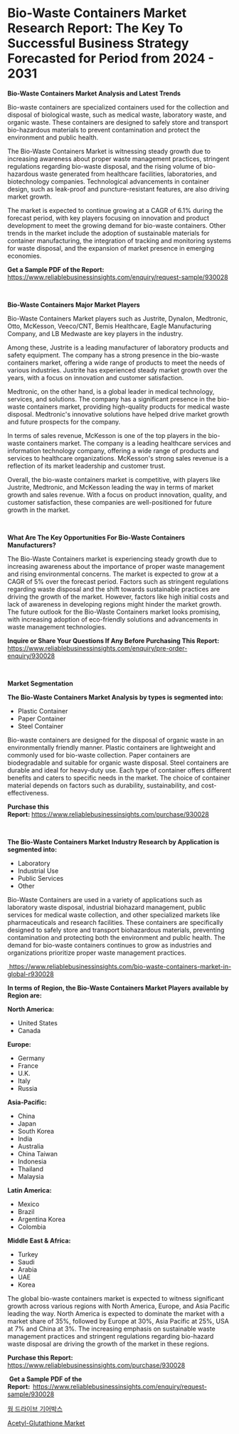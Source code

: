 <p><h1>Bio-Waste Containers Market Research Report: The Key To Successful Business Strategy Forecasted for Period from 2024 - 2031</h1></p><p><strong>Bio-Waste Containers Market Analysis and Latest Trends</strong></p>
<p><p>Bio-waste containers are specialized containers used for the collection and disposal of biological waste, such as medical waste, laboratory waste, and organic waste. These containers are designed to safely store and transport bio-hazardous materials to prevent contamination and protect the environment and public health.</p><p>The Bio-Waste Containers Market is witnessing steady growth due to increasing awareness about proper waste management practices, stringent regulations regarding bio-waste disposal, and the rising volume of bio-hazardous waste generated from healthcare facilities, laboratories, and biotechnology companies. Technological advancements in container design, such as leak-proof and puncture-resistant features, are also driving market growth.</p><p>The market is expected to continue growing at a CAGR of 6.1% during the forecast period, with key players focusing on innovation and product development to meet the growing demand for bio-waste containers. Other trends in the market include the adoption of sustainable materials for container manufacturing, the integration of tracking and monitoring systems for waste disposal, and the expansion of market presence in emerging economies.</p></p>
<p><strong>Get a Sample PDF of the Report:&nbsp;</strong> <a href="https://www.reliablebusinessinsights.com/enquiry/request-sample/930028">https://www.reliablebusinessinsights.com/enquiry/request-sample/930028</a></p>
<p>&nbsp;</p>
<p><strong>Bio-Waste Containers Major Market Players</strong></p>
<p><p>Bio-Waste Containers Market players such as Justrite, Dynalon, Medtronic, Otto, McKesson, Veeco/CNT, Bemis Healthcare, Eagle Manufacturing Company, and LB Medwaste are key players in the industry. </p><p>Among these, Justrite is a leading manufacturer of laboratory products and safety equipment. The company has a strong presence in the bio-waste containers market, offering a wide range of products to meet the needs of various industries. Justrite has experienced steady market growth over the years, with a focus on innovation and customer satisfaction.</p><p>Medtronic, on the other hand, is a global leader in medical technology, services, and solutions. The company has a significant presence in the bio-waste containers market, providing high-quality products for medical waste disposal. Medtronic's innovative solutions have helped drive market growth and future prospects for the company.</p><p>In terms of sales revenue, McKesson is one of the top players in the bio-waste containers market. The company is a leading healthcare services and information technology company, offering a wide range of products and services to healthcare organizations. McKesson's strong sales revenue is a reflection of its market leadership and customer trust.</p><p>Overall, the bio-waste containers market is competitive, with players like Justrite, Medtronic, and McKesson leading the way in terms of market growth and sales revenue. With a focus on product innovation, quality, and customer satisfaction, these companies are well-positioned for future growth in the market.</p></p>
<p>&nbsp;</p>
<p><strong>What Are The Key Opportunities For Bio-Waste Containers Manufacturers?</strong></p>
<p><p>The Bio-Waste Containers market is experiencing steady growth due to increasing awareness about the importance of proper waste management and rising environmental concerns. The market is expected to grow at a CAGR of 5% over the forecast period. Factors such as stringent regulations regarding waste disposal and the shift towards sustainable practices are driving the growth of the market. However, factors like high initial costs and lack of awareness in developing regions might hinder the market growth. The future outlook for the Bio-Waste Containers market looks promising, with increasing adoption of eco-friendly solutions and advancements in waste management technologies.</p></p>
<p><strong>Inquire or Share Your Questions If Any Before Purchasing This Report:</strong> <a href="https://www.reliablebusinessinsights.com/enquiry/pre-order-enquiry/930028">https://www.reliablebusinessinsights.com/enquiry/pre-order-enquiry/930028</a></p>
<p>&nbsp;</p>
<p><strong>Market Segmentation</strong></p>
<p><strong>The Bio-Waste Containers Market Analysis by types is segmented into:</strong></p>
<p><ul><li>Plastic Container</li><li>Paper Container</li><li>Steel Container</li></ul></p>
<p><p>Bio-waste containers are designed for the disposal of organic waste in an environmentally friendly manner. Plastic containers are lightweight and commonly used for bio-waste collection. Paper containers are biodegradable and suitable for organic waste disposal. Steel containers are durable and ideal for heavy-duty use. Each type of container offers different benefits and caters to specific needs in the market. The choice of container material depends on factors such as durability, sustainability, and cost-effectiveness.</p></p>
<p><strong>Purchase this Report:&nbsp;</strong><a href="https://www.reliablebusinessinsights.com/purchase/930028">https://www.reliablebusinessinsights.com/purchase/930028</a></p>
<p>&nbsp;</p>
<p><strong>The Bio-Waste Containers Market Industry Research by Application is segmented into:</strong></p>
<p><ul><li>Laboratory</li><li>Industrial Use</li><li>Public Services</li><li>Other</li></ul></p>
<p><p>Bio-Waste Containers are used in a variety of applications such as laboratory waste disposal, industrial biohazard management, public services for medical waste collection, and other specialized markets like pharmaceuticals and research facilities. These containers are specifically designed to safely store and transport biohazardous materials, preventing contamination and protecting both the environment and public health. The demand for bio-waste containers continues to grow as industries and organizations prioritize proper waste management practices.</p></p>
<p><a href="https://www.reliablebusinessinsights.com/bio-waste-containers-market-in-global-r930028">&nbsp;https://www.reliablebusinessinsights.com/bio-waste-containers-market-in-global-r930028</a></p>
<p><strong>In terms of Region, the Bio-Waste Containers Market Players available by Region are:</strong></p>
<p>
    <p> <strong> North America: </strong>
        <ul>
            <li>United States</li>
            <li>Canada</li>
        </ul>
        </p> 
    <p> <strong> Europe: </strong>
        <ul>
            <li>Germany</li>
            <li>France</li>
            <li>U.K.</li>
            <li>Italy</li>
            <li>Russia</li>
        </ul>
        </p> 
    <p> <strong> Asia-Pacific: </strong>
        <ul>
            <li>China</li>
            <li>Japan</li>
            <li>South Korea</li>
            <li>India</li>
            <li>Australia</li>
            <li>China Taiwan</li>
            <li>Indonesia</li>
            <li>Thailand</li>
            <li>Malaysia</li>
        </ul>
        </p> 
    <p> <strong> Latin America: </strong>
        <ul>
            <li>Mexico</li>
            <li>Brazil</li>
            <li>Argentina Korea</li>
            <li>Colombia</li>
        </ul>
        </p> 
    <p> <strong> Middle East & Africa: </strong>
        <ul>
            <li>Turkey</li>
            <li>Saudi</li>
            <li>Arabia</li>
            <li>UAE</li>
            <li>Korea</li>
        </ul>
    </p>
    </p>
<p><p>The global bio-waste containers market is expected to witness significant growth across various regions with North America, Europe, and Asia Pacific leading the way. North America is expected to dominate the market with a market share of 35%, followed by Europe at 30%, Asia Pacific at 25%, USA at 7% and China at 3%. The increasing emphasis on sustainable waste management practices and stringent regulations regarding bio-hazard waste disposal are driving the growth of the market in these regions.</p></p>
<p><strong>Purchase this Report: </strong><a href="https://www.reliablebusinessinsights.com/purchase/930028">https://www.reliablebusinessinsights.com/purchase/930028</a></p>
<p>&nbsp;<strong>Get a Sample PDF of the Report:&nbsp;&nbsp;</strong><a href="https://www.reliablebusinessinsights.com/enquiry/request-sample/930028">https://www.reliablebusinessinsights.com/enquiry/request-sample/930028</a></p>
<p><strong></strong></p>
<p><p><a href="https://medium.com/@christorpherpfannerstill5436/%EA%B8%80%EB%A1%9C%EB%B2%8C-%EC%9B%9C%EB%93%9C%EB%9D%BC%EC%9D%B4%EB%B8%8C-%EA%B8%B0%EC%96%B4%EB%B0%95%EC%8A%A4-%EC%8B%9C%EC%9E%A5-%EB%B6%80%EB%AC%B8-2024-2031-%EC%8B%9C%EC%9E%A5-%EB%A9%94%ED%8A%B8%EB%A6%AD%EC%8A%A4-%EB%B0%8F-%EC%8B%9C%EC%9E%A5-%EC%A0%84%EB%9E%B5%EC%A0%81-%EC%9D%B8%EC%82%AC%EC%9D%B4%ED%8A%B8-a9f19b7b5716">웜 드라이브 기어박스</a></p><p><a href="https://github.com/wwwkeltoum/Market-Research-Report-List-4/blob/main/acetyl-glutathione-market.md">Acetyl-Glutathione Market</a></p></p>
